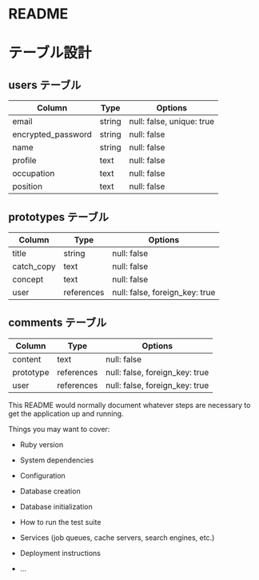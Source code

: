 # README

# テーブル設計

## users テーブル

| Column             | Type   | Options                  |
| ------------------ | ------ | -------------------------|
| email              | string | null: false, unique: true|
| encrypted_password | string | null: false              |
| name               | string | null: false              |
| profile            | text   | null: false              |
| occupation         | text   | null: false              |
| position           | text   | null: false              |

## prototypes テーブル

| Column             | Type      | Options                       |
| ------------------ | ------    | ------------------------------|
| title              | string    | null: false                   |
| catch_copy         | text      | null: false                   |
| concept            | text      | null: false                   |
| user               | references| null: false, foreign_key: true|

## comments テーブル

| Column             | Type      | Options                       |
| ------------------ | ------    | ------------------------------|
| content            | text      | null: false                   |
| prototype          | references| null: false, foreign_key: true|
| user               | references| null: false, foreign_key: true|


This README would normally document whatever steps are necessary to get the
application up and running.

Things you may want to cover:

* Ruby version

* System dependencies

* Configuration

* Database creation

* Database initialization

* How to run the test suite

* Services (job queues, cache servers, search engines, etc.)

* Deployment instructions

* ...
